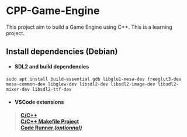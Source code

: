 # CPP-Game-Engine
This project aim to build a Game Engine using C++. This is a learning project.

## Install dependencies (Debian)
- #### SDL2 and build dependencies
```
sudo apt install build-essential gdb libglu1-mesa-dev freeglut3-dev mesa-common-dev libglew-dev libsdl2-dev libsdl2-image-dev libsdl2-mixer-dev libsdl2-ttf-dev
```
- #### VSCode extensions
> **[C/C++](https://marketplace.visualstudio.com/items?itemName=ms-vscode.cpptools)**  
> **[C/C++ Makefile Project](https://marketplace.visualstudio.com/items?itemName=adriano-markovic.c-cpp-makefile-project)**  
> **[Code Runner *(optionnal)*](https://marketplace.visualstudio.com/items?itemName=formulahendry.code-runner)**
